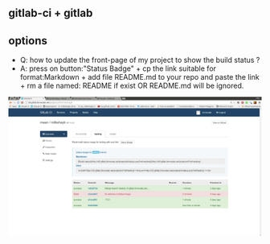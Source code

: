 gitlab-ci + gitlab
----

options
-----
- Q: how to update the front-page of my project to show the build status ?
- A: press on button:"Status Badge" + cp the link suitable for format:Markdown + add file README.md to your repo and paste the link + rm a file named: README if exist OR README.md will be ignored.

![status image for branch: 'testing'](../png/status_badge_for_branch_name_testing.png)